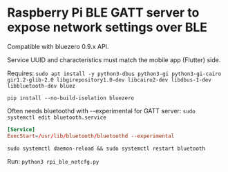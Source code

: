 # Raspberry Pi BLE GATT server to expose network settings over BLE

Compatible with bluezero 0.9.x API.

Service UUID and characteristics must match the mobile app (Flutter) side.

Requires:
  `sudo apt install -y python3-dbus python3-gi python3-gi-cairo gir1.2-glib-2.0 libgirepository1.0-dev libcairo2-dev libdbus-1-dev libbluetooth-dev bluez`

  `pip install --no-build-isolation bluezero`

Often needs bluetoothd with --experimental for GATT server:
  `sudo systemctl edit bluetooth.service`

  ```conf
  [Service]
  ExecStart=/usr/lib/bluetooth/bluetoothd --experimental
  ```

  `sudo systemctl daemon-reload && sudo systemctl restart bluetooth`

Run:
  `python3 rpi_ble_netcfg.py`
